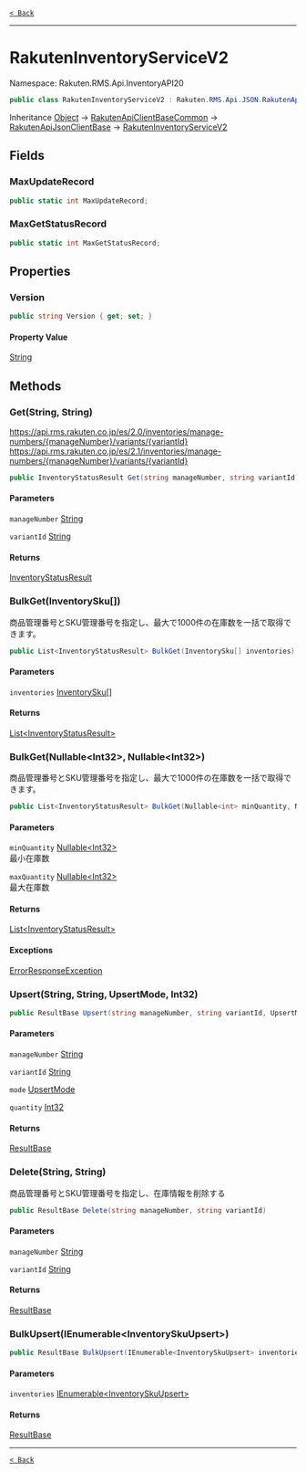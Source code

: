 [`< Back`](./)

---

# RakutenInventoryServiceV2

Namespace: Rakuten.RMS.Api.InventoryAPI20

```csharp
public class RakutenInventoryServiceV2 : Rakuten.RMS.Api.JSON.RakutenApiJsonClientBase
```

Inheritance [Object](https://docs.microsoft.com/en-us/dotnet/api/system.object) → [RakutenApiClientBaseCommon](./rakuten.rms.api.rest.rakutenapiclientbasecommon) → [RakutenApiJsonClientBase](./rakuten.rms.api.json.rakutenapijsonclientbase) → [RakutenInventoryServiceV2](./rakuten.rms.api.inventoryapi20.rakuteninventoryservicev2)

## Fields

### **MaxUpdateRecord**

```csharp
public static int MaxUpdateRecord;
```

### **MaxGetStatusRecord**

```csharp
public static int MaxGetStatusRecord;
```

## Properties

### **Version**

```csharp
public string Version { get; set; }
```

#### Property Value

[String](https://docs.microsoft.com/en-us/dotnet/api/system.string)<br>

## Methods

### **Get(String, String)**

https://api.rms.rakuten.co.jp/es/2.0/inventories/manage-numbers/{manageNumber}/variants/{variantId}
 https://api.rms.rakuten.co.jp/es/2.1/inventories/manage-numbers/{manageNumber}/variants/{variantId}

```csharp
public InventoryStatusResult Get(string manageNumber, string variantId)
```

#### Parameters

`manageNumber` [String](https://docs.microsoft.com/en-us/dotnet/api/system.string)<br>

`variantId` [String](https://docs.microsoft.com/en-us/dotnet/api/system.string)<br>

#### Returns

[InventoryStatusResult](./rakuten.rms.api.inventoryapi20.inventorystatusresult)<br>

### **BulkGet(InventorySku[])**

商品管理番号とSKU管理番号を指定し、最大で1000件の在庫数を一括で取得できます。

```csharp
public List<InventoryStatusResult> BulkGet(InventorySku[] inventories)
```

#### Parameters

`inventories` [InventorySku[]](./rakuten.rms.api.inventoryapi20.inventorysku)<br>

#### Returns

[List&lt;InventoryStatusResult&gt;](https://docs.microsoft.com/en-us/dotnet/api/system.collections.generic.list-1)<br>

### **BulkGet(Nullable&lt;Int32&gt;, Nullable&lt;Int32&gt;)**

商品管理番号とSKU管理番号を指定し、最大で1000件の在庫数を一括で取得できます。

```csharp
public List<InventoryStatusResult> BulkGet(Nullable<int> minQuantity, Nullable<int> maxQuantity)
```

#### Parameters

`minQuantity` [Nullable&lt;Int32&gt;](https://docs.microsoft.com/en-us/dotnet/api/system.nullable-1)<br>
最小在庫数

`maxQuantity` [Nullable&lt;Int32&gt;](https://docs.microsoft.com/en-us/dotnet/api/system.nullable-1)<br>
最大在庫数

#### Returns

[List&lt;InventoryStatusResult&gt;](https://docs.microsoft.com/en-us/dotnet/api/system.collections.generic.list-1)<br>

#### Exceptions

[ErrorResponseException](./rakuten.rms.api.json.errorresponseexception)<br>

### **Upsert(String, String, UpsertMode, Int32)**

```csharp
public ResultBase Upsert(string manageNumber, string variantId, UpsertMode mode, int quantity)
```

#### Parameters

`manageNumber` [String](https://docs.microsoft.com/en-us/dotnet/api/system.string)<br>

`variantId` [String](https://docs.microsoft.com/en-us/dotnet/api/system.string)<br>

`mode` [UpsertMode](./rakuten.rms.api.inventoryapi20.upsertmode)<br>

`quantity` [Int32](https://docs.microsoft.com/en-us/dotnet/api/system.int32)<br>

#### Returns

[ResultBase](./rakuten.rms.api.json.resultbase)<br>

### **Delete(String, String)**

商品管理番号とSKU管理番号を指定し、在庫情報を削除する

```csharp
public ResultBase Delete(string manageNumber, string variantId)
```

#### Parameters

`manageNumber` [String](https://docs.microsoft.com/en-us/dotnet/api/system.string)<br>

`variantId` [String](https://docs.microsoft.com/en-us/dotnet/api/system.string)<br>

#### Returns

[ResultBase](./rakuten.rms.api.json.resultbase)<br>

### **BulkUpsert(IEnumerable&lt;InventorySkuUpsert&gt;)**

```csharp
public ResultBase BulkUpsert(IEnumerable<InventorySkuUpsert> inventories)
```

#### Parameters

`inventories` [IEnumerable&lt;InventorySkuUpsert&gt;](https://docs.microsoft.com/en-us/dotnet/api/system.collections.generic.ienumerable-1)<br>

#### Returns

[ResultBase](./rakuten.rms.api.json.resultbase)<br>

---

[`< Back`](./)
